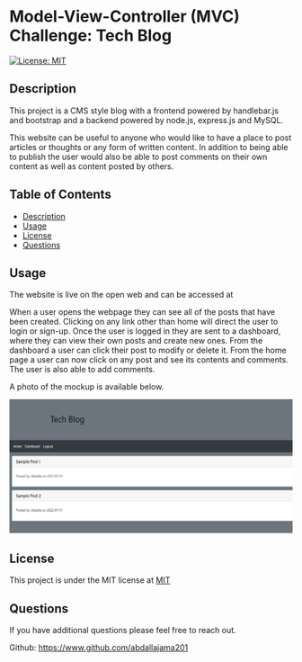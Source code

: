 # Model-View-Controller (MVC) Challenge: Tech Blog
[![License: MIT](https://img.shields.io/badge/License-MIT-yellow.svg)](https://opensource.org/licenses/MIT)

## Description

This project is a CMS style blog with a frontend powered by handlebar.js and bootstrap and a backend powered by node.js, express.js and MySQL.

This website can be useful to anyone who would like to have a place to post articles or thoughts or any form of written content. In addition to being able to publish the user would also be able to post comments on their own content as well as content posted by others.

## Table of Contents
- [Description](#description)
- [Usage](#usage)
- [License](#license)
- [Questions](#questions)

## Usage

The website is live on the open web and can be accessed at 

When a user opens the webpage they can see all of the posts that have been created. Clicking on any link other than home will direct the user to login or sign-up. Once the user is logged in they are sent to a dashboard, where they can view their own posts and create new ones. From the dashboard a user can click their post to modify or delete it. From the home page a user can now click on any post and see its contents and comments. The user is also able to add comments.

A photo of the mockup is available below.
 
![mockup of website](assets/images/mock-up.png)

## License

This project is under the MIT license at [MIT](https://opensource.org/licenses/MIT)

## Questions

If you have additional questions please feel free to reach out.

Github: https://www.github.com/abdallajama201


